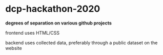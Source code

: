 # dcp-hackathon-2020

**degrees of separation on various github projects**

frontend uses HTML/CSS

backend uses collected data, preferably through a public dataset on the website
